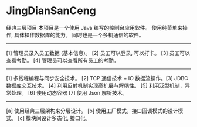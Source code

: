 # JingDianSanCeng
经典三层项目
本项目是一个使用 Java 编写的控制台应用软件。
使用纯菜单来操作, 具体操作数据库的能力。
同时也是一个多机通信的软件。

-------------------------
[1] 管理员录入员工数据 (基本信息)。
[2] 员工可以登录, 可以打卡。
[3] 员工可以查看考勤。
[4] 管理员可以查看所有员工的考勤。


------------------------
[1] 多线程编程与同步安全技术。
[2] TCP 通信技术 + IO 数据流操作。[3] JDBC数据库交互技术。
[4] 利用反射机制实现高扩展与解耦性。
[5] 利用泛型机制，异常处理。
[6] 使用动态容器
[7] 使用 Json 解析技术。


------------------------

[a] 使用经典三层架构来分层设计。
[b] 使用工厂模式，接口回调模式的设计模式。
[c] 模块间设计多态化, 接口化。
